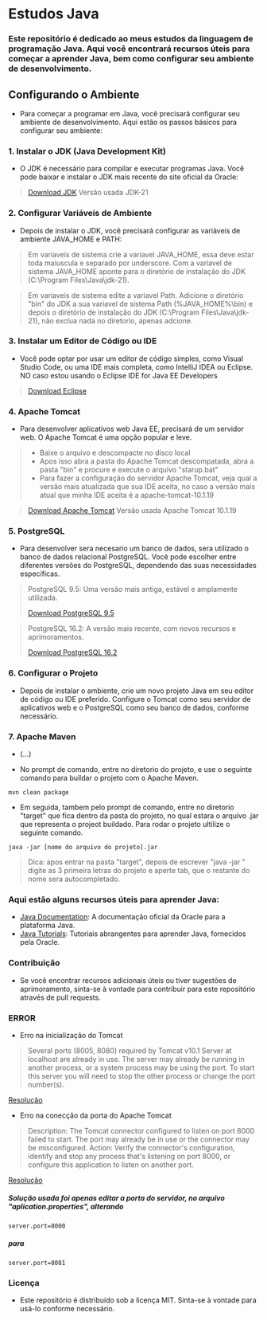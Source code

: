 # Estudos Java

### Este repositório é dedicado ao meus estudos da linguagem de programação Java. Aqui você encontrará recursos úteis para começar a aprender Java, bem como configurar seu ambiente de desenvolvimento.

## Configurando o Ambiente
- Para começar a programar em Java, você precisará configurar seu ambiente de desenvolvimento. Aqui estão os passos básicos para configurar seu ambiente:

### 1. Instalar o JDK (Java Development Kit)
- O JDK é necessário para compilar e executar programas Java. Você pode baixar e instalar o JDK mais recente do site oficial da Oracle:

>[Download JDK](https://www.oracle.com/br/java/technologies/downloads/)
>Versão usada JDK-21

### 2. Configurar Variáveis de Ambiente
- Depois de instalar o JDK, você precisará configurar as variáveis de ambiente JAVA_HOME e PATH:

>Em variaveis de sistema crie a variavel JAVA_HOME, essa deve estar toda maiuscula e separado por underscore.
>Com a variavel de sistema JAVA_HOME aponte para o diretório de instalação do JDK (C:\Program Files\Java\jdk-21).

>Em variaveis de sistema edite a variavel Path.
>Adicione o diretório "bin" do JDK a sua variavel de sistema Path (%JAVA_HOME%\bin) e depois o diretório de instalação do JDK (C:\Program Files\Java\jdk-21), não exclua nada no diretorio, apenas adcione.

### 3. Instalar um Editor de Código ou IDE
- Você pode optar por usar um editor de código simples, como Visual Studio Code, ou uma IDE mais completa, como IntelliJ IDEA ou Eclipse.
NO caso estou usando o Eclipse IDE for Java EE Developers 

>[Download Eclipse](https://www.eclipse.org/downloads/packages/release/kepler/sr2/eclipse-ide-java-ee-developers)

### 4. Apache Tomcat
- Para desenvolver aplicativos web Java EE, precisará de um servidor web. O Apache Tomcat é uma opção popular e leve.
>- Baixe o arquivo e descompacte no disco local
>- Apos isso abra a pasta do Apache Tomcat descompatada, abra a pasta "bin" e procure e execute o arquivo "starup.bat"
>- Para fazer a configuração do servidor Apache Tomcat, veja qual a versão mais atualizada que sua IDE aceita, no caso a versão mais atual que minha IDE aceita é a apache-tomcat-10.1.19

>[Download Apache Tomcat](https://tomcat.apache.org/download-10.cgi)
>Versão usada Apache Tomcat 10.1.19

### 5. PostgreSQL
- Para desenvolver sera necesario um banco de dados, sera utilizado o banco de dados relacional PostgreSQL. Você pode escolher entre diferentes versões do PostgreSQL, dependendo das suas necessidades específicas.

>PostgreSQL 9.5: Uma versão mais antiga, estável e amplamente utilizada.
>
>[Download PostgreSQL 9.5](https://sbp.enterprisedb.com/getfile.jsp?fileid=1257550)

>PostgreSQL 16.2: A versão mais recente, com novos recursos e aprimoramentos.
>
>[Download PostgreSQL 16.2](https://sbp.enterprisedb.com/getfile.jsp?fileid=1258893)

### 6. Configurar o Projeto
- Depois de instalar o ambiente, crie um novo projeto Java em seu editor de código ou IDE preferido. Configure o Tomcat como seu servidor de aplicativos web e o PostgreSQL como seu banco de dados, conforme necessário.


### 7. Apache Maven 
- (...)

- No prompt de comando, entre no diretorio do projeto, e use o seguinte comando para buildar o projeto com o Apache Maven.
```
mvn clean package
```

- Em seguida, tambem pelo prompt de comando, entre no diretorio "target" que fica dentro da pasta do projeto, no qual estara o arquivo .jar que representa o projeot buildado. Para rodar o projeto ultilize o seguinte comando.
```
java -jar [nome do arquivo do projeto].jar
```

>Dica: apos entrar na pasta "target", depois de escrever "java -jar " digite as 3 primeira letras do projeto e aperte tab, que o restante do nome sera autocompletado.

### Aqui estão alguns recursos úteis para aprender Java:

- [Java Documentation](https://docs.oracle.com/en/java/): A documentação oficial da Oracle para a plataforma Java.
- [Java Tutorials](https://docs.oracle.com/javase/tutorial/): Tutoriais abrangentes para aprender Java, fornecidos pela Oracle.

### Contribuição
- Se você encontrar recursos adicionais úteis ou tiver sugestões de aprimoramento, sinta-se à vontade para contribuir para este repositório através de pull requests.

### ERROR

- Erro na inicialização do Tomcat

>Several ports (8005, 8080) required by Tomcat v10.1 Server at localhost are already in use. The server may already be running in another process, or a system process may be using the port. To start this server you will need to stop the other process or change the port number(s).


[Resolução](https://cursos.alura.com.br/forum/topico-problema-rodar-tomcat-no-eclipse-17281)

- Erro na conecção da porta do Apache Tomcat

>Description: The Tomcat connector configured to listen on port 8000 failed to start. The port may already be in use or the connector may be misconfigured.
>Action: Verify the connector's configuration, identify and stop any process that's listening on port 8000, or configure this application to listen on another port.

[Resolução](https://stackoverflow.com/questions/43026358/spring-boot-application-in-eclipse-the-tomcat-connector-configured-to-listen-on)

##### Solução usada foi apenas editar a porta do servidor, no arquivo "aplication.properties", alterando 

````
server.port=8000
````
##### para
````
server.port=8081
````




### Licença
- Este repositório é distribuído sob a licença MIT. Sinta-se à vontade para usá-lo conforme necessário.
